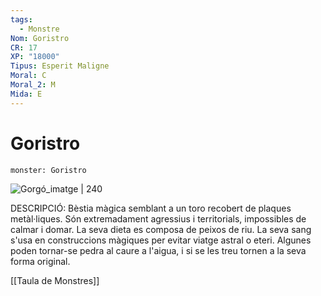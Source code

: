 ```yaml
---
tags:
  - Monstre
Nom: Goristro
CR: 17
XP: "18000"
Tipus: Esperit Maligne
Moral: C
Moral_2: M
Mida: E
---
```

# Goristro

```statblock
monster: Goristro
```

![Gorgó_imatge | 240](https://static.wikia.nocookie.net/forgottenrealms/images/b/bd/Goristro-5e.jpg/revision/latest?cb=20161020182739)

DESCRIPCIÓ: 
Bèstia màgica semblant a un toro recobert de plaques metàl·liques. Són extremadament agressius i territorials, impossibles de calmar i domar. La seva dieta es composa de peixos de riu. La seva sang s'usa en construccions màgiques per evitar viatge astral o eteri. Algunes poden tornar-se pedra al caure a l'aigua, i si se les treu tornen a la seva forma original.

[[Taula de Monstres]]